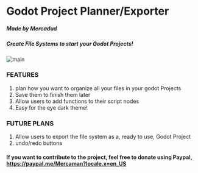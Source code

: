 # Godot Project Planner/Exporter
##### Made by Mercadud

##### Create File Systems to start your Godot Projects!
![main](https://user-images.githubusercontent.com/34464977/112709216-b8fc2f80-8e8d-11eb-895e-c5d0894af3ea.png)

### FEATURES
1. plan how you want to organize all your files in your godot Projects
2. Save them to finish them later
3. Allow users to add functions to their script nodes
4. Easy for the eye dark theme!

### FUTURE PLANS
1. Allow users to export the file system as a, ready to use, Godot Project
2. undo/redo buttons

#### If you want to contribute to the project, feel free to donate using Paypal, https://paypal.me/Mercaman?locale.x=en_US
